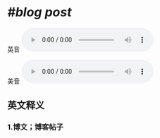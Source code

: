 # ***\#blog post*** 
英音
<audio src="./media/blog post1_AAC.aac" controls="controls"></audio>

美音
<audio src="./media/blog post2_AAC.aac" controls="controls"></audio>



  

英文释义
---
### 1.**博文；博客帖子**  


